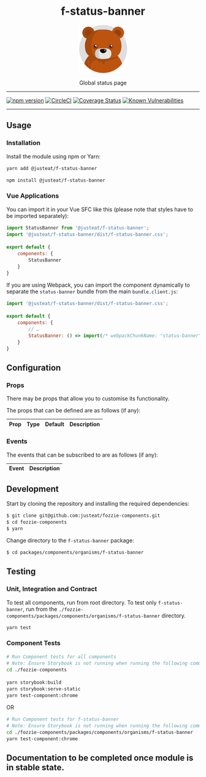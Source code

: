 <div align="center">

# f-status-banner

<img width="125" alt="Fozzie Bear" src="../../../../bear.png" />

Global status page

</div>

---

[![npm version](https://badge.fury.io/js/%40justeat%2Ff-status-banner.svg)](https://badge.fury.io/js/%40justeat%2Ff-status-banner)
[![CircleCI](https://circleci.com/gh/justeat/fozzie-components.svg?style=svg)](https://circleci.com/gh/justeat/workflows/fozzie-components)
[![Coverage Status](https://coveralls.io/repos/github/justeat/f-status-banner/badge.svg)](https://coveralls.io/github/justeat/f-status-banner)
[![Known Vulnerabilities](https://snyk.io/test/github/justeat/f-status-banner/badge.svg?targetFile=package.json)](https://snyk.io/test/github/justeat/f-status-banner?targetFile=package.json)

---

## Usage

### Installation

Install the module using npm or Yarn:

```sh
yarn add @justeat/f-status-banner
```

```sh
npm install @justeat/f-status-banner
```



### Vue Applications

You can import it in your Vue SFC like this (please note that styles have to be imported separately):

```js
import StatusBanner from '@justeat/f-status-banner';
import '@justeat/f-status-banner/dist/f-status-banner.css';

export default {
    components: {
        StatusBanner
    }
}
```

If you are using Webpack, you can import the component dynamically to separate the `status-banner` bundle from the main `bundle.client.js`:

```js
import '@justeat/f-status-banner/dist/f-status-banner.css';

export default {
    components: {
        // …
        StatusBanner: () => import(/* webpackChunkName: "status-banner" */ '@justeat/f-status-banner')
    }
}
```

## Configuration

### Props

There may be props that allow you to customise its functionality.

The props that can be defined are as follows (if any):

| Prop  | Type  | Default | Description |
| ----- | ----- | ------- | ----------- |

### Events

The events that can be subscribed to are as follows (if any):

| Event | Description |
| ----- | ----------- |

## Development

Start by cloning the repository and installing the required dependencies:

```sh
$ git clone git@github.com:justeat/fozzie-components.git
$ cd fozzie-components
$ yarn
```

Change directory to the `f-status-banner` package:

```sh
$ cd packages/components/organisms/f-status-banner
```

## Testing

### Unit, Integration and Contract

To test all components, run from root directory.
To test only `f-status-banner`, run from the `./fozzie-components/packages/components/organisms/f-status-banner` directory.

```sh
yarn test
```

### Component Tests

```bash
# Run Component tests for all components
# Note: Ensure Storybook is not running when running the following commands
cd ./fozzie-components

yarn storybook:build
yarn storybook:serve-static
yarn test-component:chrome
```

OR

```bash
# Run Component tests for f-status-banner
# Note: Ensure Storybook is not running when running the following commands
cd ./fozzie-components/packages/components/organisms/f-status-banner
yarn test-component:chrome
```
## Documentation to be completed once module is in stable state.


